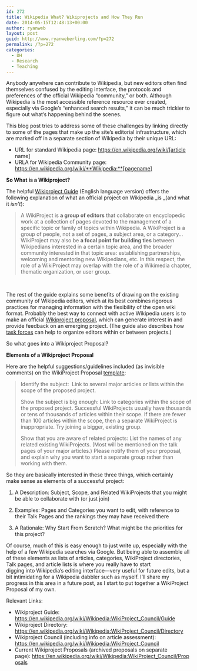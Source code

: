```yaml
---
id: 272
title: Wikipedia What? Wikiprojects and How They Run
date: 2014-05-15T12:48:13+00:00
author: ryanweb
layout: post
guid: http://www.ryanweberling.com/?p=272
permalink: /?p=272
categories:
  - DH
  - Research
  - Teaching
---
```

<span class="Z3988" title="ctx_ver=Z39.88-2004&rft_val_fmt=info%3Aofi%2Ffmt%3Akev%3Amtx%3Adc&rfr_id=info%3Asid%2Focoins.info%3Agenerator&rft.type=&rft.format=text&rft.title=Wikipedia+What%3F+Wikiprojects+and+How+They+Run&rft.source=Ryan+Weberling&rft.date=2014-05-15&rft.identifier=http%3A%2F%2Fryanweberling.com%2F%3Fp%3D272&rft.language=English&rft.subject=DH&rft.subject=Research&rft.subject=Teaching&rft.aulast=Weberling&rft.aufirst=Ryan"></span>

Anybody anywhere can contribute to Wikipedia, but new editors often find themselves confused by the editing interface, the protocols and preferences of the official Wikipedia &#8220;community,&#8221; or both. Although Wikipedia is the most accessible reference resource ever created, especially via Google&#8217;s &#8220;enhanced search results,&#8221; it can be much trickier to figure out what&#8217;s happening behind the scenes.

This blog post tries to address some of these challenges by linking directly to some of the pages that make up the site&#8217;s editorial infrastructure, which are marked off in a separate section of Wikipedia by their unique URL:

  * URL for standard Wikipedia page: https://en.wikipedia.org/wiki/[article name]
  * URLA for Wikipedia Community page: https://en.wikipedia.org/wiki/**Wikipedia:**[pagename]

**So What is a Wikiproject?**

The helpful [Wikiproject Guide](https://en.wikipedia.org/wiki/Wikipedia:WikiProject_Council/Guide) (English language version) offers the following explanation of what an official project on Wikipedia _is _(and what it _isn&#8217;t_):

> A WikiProject is **a group of editors** that collaborate on encyclopedic work at a collection of pages devoted to the management of a specific topic or family of topics within Wikipedia. A WikiProject is a group of people, not a set of pages, a subject area, or a category&#8230;WikiProject may also be **a focal point for building ties** between Wikipedians interested in a certain topic area, and the broader community interested in that topic area: establishing partnerships, welcoming and mentoring new Wikipedians, etc. In this respect, the role of a WikiProject may overlap with the role of a Wikimedia chapter, thematic organization, or user group.

&nbsp;

The rest of the guide explains some benefits of drawing on the existing community of Wikipedia editors, which at its best combines rigorous practices for managing information with the flexibility of the open wiki format. Probably the best way to connect with active Wikipedia users is to make an official [Wikiproject proposal](https://en.wikipedia.org/wiki/Wikipedia:WikiProject_Council/Proposals), which can generate interest in and provide feedback on an emerging project. (The guide also describes how [task forces](https://en.wikipedia.org/wiki/Wikipedia:TASKFORCE) can help to organize editors within or between projects.)

So what goes into a Wikiproject Proposal?

**Elements of a Wikiproject Proposal**

Here are the helpful suggestions/guidelines included (as invisible comments) on the WikiProject Proposal [template](https://en.wikipedia.org/wiki/Wikipedia:WikiProject_Council/Proposals#Creating_a_proposal):

> Identify the subject:  Link to several major articles or lists within the scope of the proposed project.
> 
> Show the subject is big enough: Link to categories within the scope of the proposed project. Successful WikiProjects usually have thousands or tens of thousands of articles within their scope. If there are fewer than 100 articles within the scope, then a separate WikiProject is inappropriate. Try joining a bigger, existing group.
> 
> Show that you are aware of related projects: List the names of any related existing WikiProjects. (Most will be mentioned on the talk pages of your major articles.) Please notify them of your proposal, and explain why you want to start a separate group rather than working with them.

So they are basically interested in these three things, which certainly make sense as elements of a successful project:

  1. A Description: Subject, Scope, and Related WikiProjects that you might be able to collaborate with (or just join)</p> 
  2. Examples: Pages and Categories you want to edit, with reference to their Talk Pages and the rankings they may have received there

  3. A Rationale: Why Start From Scratch? What might be the priorities for this project?

Of course, much of this is easy enough to just write up, especially with the help of a few Wikipedia searches via Google. But being able to assemble all of these elements as lists of articles, categories, WikiProject directories, Talk pages, and article lists is where you really have to start digging into Wikipedia&#8217;s editing interface—very useful for future edits, but a bit intimidating for a Wikipedia dabbler such as myself. I&#8217;ll share my progress in this area in a future post, as I start to put together a WikiProject Proposal of my own.

Relevant Links:

  * Wikiproject Guide: <https://en.wikipedia.org/wiki/Wikipedia:WikiProject_Council/Guide>
  * Wikiproject Directory: <https://en.wikipedia.org/wiki/Wikipedia:WikiProject_Council/Directory>
  * Wikiproject Council (including info on article assessment): <https://en.wikipedia.org/wiki/Wikipedia:WikiProject_Council>
  * Current Wikiproject Proposals (archived proposals on separate page): <https://en.wikipedia.org/wiki/Wikipedia:WikiProject_Council/Proposals>